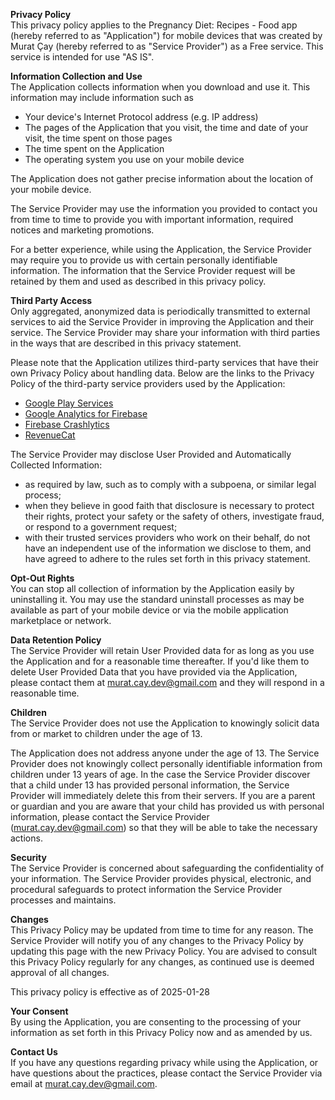 **Privacy Policy**  
This privacy policy applies to the Pregnancy Diet: Recipes \- Food app (hereby referred to as "Application") for mobile devices that was created by Murat Çay (hereby referred to as "Service Provider") as a Free service. This service is intended for use "AS IS".

**Information Collection and Use**  
The Application collects information when you download and use it. This information may include information such as

* Your device's Internet Protocol address (e.g. IP address)  
* The pages of the Application that you visit, the time and date of your visit, the time spent on those pages  
* The time spent on the Application  
* The operating system you use on your mobile device

The Application does not gather precise information about the location of your mobile device.

The Service Provider may use the information you provided to contact you from time to time to provide you with important information, required notices and marketing promotions.

For a better experience, while using the Application, the Service Provider may require you to provide us with certain personally identifiable information. The information that the Service Provider request will be retained by them and used as described in this privacy policy.

**Third Party Access**  
Only aggregated, anonymized data is periodically transmitted to external services to aid the Service Provider in improving the Application and their service. The Service Provider may share your information with third parties in the ways that are described in this privacy statement.

Please note that the Application utilizes third-party services that have their own Privacy Policy about handling data. Below are the links to the Privacy Policy of the third-party service providers used by the Application:

* [Google Play Services](https://www.google.com/policies/privacy/)  
* [Google Analytics for Firebase](https://firebase.google.com/support/privacy)  
* [Firebase Crashlytics](https://firebase.google.com/support/privacy/)  
* [RevenueCat](https://www.revenuecat.com/privacy)

The Service Provider may disclose User Provided and Automatically Collected Information:

* as required by law, such as to comply with a subpoena, or similar legal process;  
* when they believe in good faith that disclosure is necessary to protect their rights, protect your safety or the safety of others, investigate fraud, or respond to a government request;  
* with their trusted services providers who work on their behalf, do not have an independent use of the information we disclose to them, and have agreed to adhere to the rules set forth in this privacy statement.

**Opt-Out Rights**  
You can stop all collection of information by the Application easily by uninstalling it. You may use the standard uninstall processes as may be available as part of your mobile device or via the mobile application marketplace or network.

**Data Retention Policy**  
The Service Provider will retain User Provided data for as long as you use the Application and for a reasonable time thereafter. If you'd like them to delete User Provided Data that you have provided via the Application, please contact them at murat.cay.dev@gmail.com and they will respond in a reasonable time.

**Children**  
The Service Provider does not use the Application to knowingly solicit data from or market to children under the age of 13\.

The Application does not address anyone under the age of 13\. The Service Provider does not knowingly collect personally identifiable information from children under 13 years of age. In the case the Service Provider discover that a child under 13 has provided personal information, the Service Provider will immediately delete this from their servers. If you are a parent or guardian and you are aware that your child has provided us with personal information, please contact the Service Provider (murat.cay.dev@gmail.com) so that they will be able to take the necessary actions.

**Security**  
The Service Provider is concerned about safeguarding the confidentiality of your information. The Service Provider provides physical, electronic, and procedural safeguards to protect information the Service Provider processes and maintains.

**Changes**  
This Privacy Policy may be updated from time to time for any reason. The Service Provider will notify you of any changes to the Privacy Policy by updating this page with the new Privacy Policy. You are advised to consult this Privacy Policy regularly for any changes, as continued use is deemed approval of all changes.

This privacy policy is effective as of 2025-01-28

**Your Consent**  
By using the Application, you are consenting to the processing of your information as set forth in this Privacy Policy now and as amended by us.

**Contact Us**  
If you have any questions regarding privacy while using the Application, or have questions about the practices, please contact the Service Provider via email at murat.cay.dev@gmail.com.

